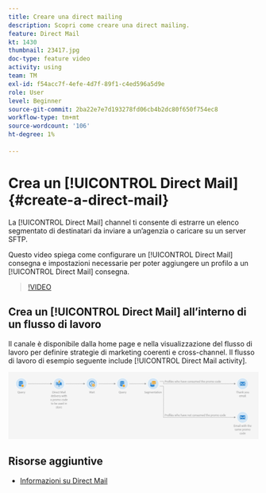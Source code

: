 ```yaml
---
title: Creare una direct mailing
description: Scopri come creare una direct mailing.
feature: Direct Mail
kt: 1430
thumbnail: 23417.jpg
doc-type: feature video
activity: using
team: TM
exl-id: f54acc7f-4efe-4d7f-89f1-c4ed596a5d9e
role: User
level: Beginner
source-git-commit: 2ba22e7e7d193278fd06cb4b2dc80f650f754ec8
workflow-type: tm+mt
source-wordcount: '106'
ht-degree: 1%

---
```


# Crea un [!UICONTROL Direct Mail] {#create-a-direct-mail}

La [!UICONTROL Direct Mail] channel ti consente di estrarre un elenco segmentato di destinatari da inviare a un’agenzia o caricare su un server SFTP.

Questo video spiega come configurare un [!UICONTROL Direct Mail] consegna e impostazioni necessarie per poter aggiungere un profilo a un [!UICONTROL Direct Mail] consegna.

>[!VIDEO](https://video.tv.adobe.com/v/23417?quality=12)

## Crea un [!UICONTROL Direct Mail] all’interno di un flusso di lavoro

Il canale è disponibile dalla home page e nella visualizzazione del flusso di lavoro per definire strategie di marketing coerenti e cross-channel. Il flusso di lavoro di esempio seguente include [!UICONTROL Direct Mail activity].

![Immagine del flusso di lavoro](/help/assets/direct_mail_examplewf.png)

## Risorse aggiuntive

* [Informazioni su Direct Mail](https://experienceleague.adobe.com/docs/campaign-standard/using/communication-channels/direct-mail/about-direct-mail.html)
